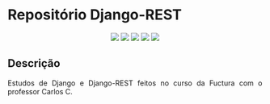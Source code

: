 <h1>Repositório Django-REST</h1> 

<p align="center">
   <img src="http://img.shields.io/static/v1?label=License&message=MIT&color=green&style=for-the-badge"/>
   <img src="https://img.shields.io/badge/HTML-HTML5-orange?label=HTML&message=HTML5&color=orange&style=for-the-badge&logo=HTML5"/>
   <img src="https://img.shields.io/badge/CSS-CSS3-informational?label=CSS&message=CSS3&color=informational&style=for-the-badge&logo=CSS3"/>
    <img src="https://img.shields.io/badge/DJANGO-4.1.6-green?label=DJANGO&message=4.1.6&color=informational&style=for-the-badge&logo=DJANGO"/>
   <img src="https://img.shields.io/badge/REST-FRAMEWORK-red
?label=REST&message=FRAMEWORK&color=red&style=for-the-badge&logo=DJANGO"/>
</p>


## Descrição

<p align="justify">
  Estudos de Django e Django-REST feitos no curso da Fuctura com o professor Carlos C.
</p>

